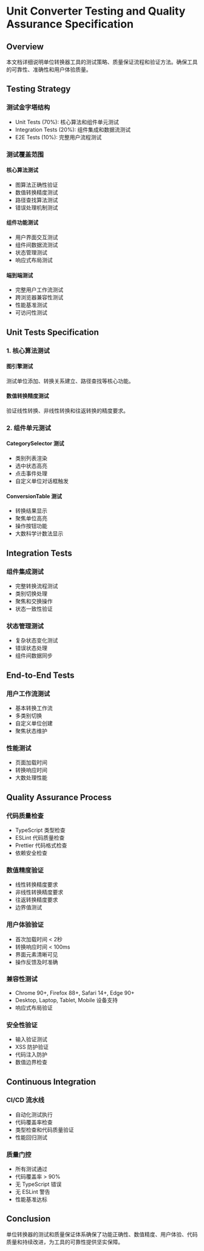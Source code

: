 # Unit Converter Testing and Quality Assurance Specification

## Overview

本文档详细说明单位转换器工具的测试策略、质量保证流程和验证方法。确保工具的可靠性、准确性和用户体验质量。

## Testing Strategy

### 测试金字塔结构

- Unit Tests (70%): 核心算法和组件单元测试
- Integration Tests (20%): 组件集成和数据流测试  
- E2E Tests (10%): 完整用户流程测试

### 测试覆盖范围

#### 核心算法测试
- 图算法正确性验证
- 数值转换精度测试
- 路径查找算法测试
- 错误处理机制测试

#### 组件功能测试
- 用户界面交互测试
- 组件间数据流测试
- 状态管理测试
- 响应式布局测试

#### 端到端测试
- 完整用户工作流测试
- 跨浏览器兼容性测试
- 性能基准测试
- 可访问性测试

## Unit Tests Specification

### 1. 核心算法测试

#### 图引擎测试
测试单位添加、转换关系建立、路径查找等核心功能。

#### 数值转换精度测试
验证线性转换、非线性转换和往返转换的精度要求。

### 2. 组件单元测试

#### CategorySelector 测试
- 类别列表渲染
- 选中状态高亮
- 点击事件处理
- 自定义单位对话框触发

#### ConversionTable 测试
- 转换结果显示
- 聚焦单位高亮
- 操作按钮功能
- 大数科学计数法显示

## Integration Tests

### 组件集成测试
- 完整转换流程测试
- 类别切换处理
- 聚焦和交换操作
- 状态一致性验证

### 状态管理测试
- 复杂状态变化测试
- 错误状态处理
- 组件间数据同步

## End-to-End Tests

### 用户工作流测试
- 基本转换工作流
- 多类别切换
- 自定义单位创建
- 聚焦状态维护

### 性能测试
- 页面加载时间
- 转换响应时间
- 大数处理性能

## Quality Assurance Process

### 代码质量检查
- TypeScript 类型检查
- ESLint 代码质量检查
- Prettier 代码格式检查
- 依赖安全检查

### 数值精度验证
- 线性转换精度要求
- 非线性转换精度要求
- 往返转换精度要求
- 边界值测试

### 用户体验验证
- 首次加载时间 < 2秒
- 转换响应时间 < 100ms
- 界面元素清晰可见
- 操作反馈及时准确

### 兼容性测试
- Chrome 90+, Firefox 88+, Safari 14+, Edge 90+
- Desktop, Laptop, Tablet, Mobile 设备支持
- 响应式布局验证

### 安全性验证
- 输入验证测试
- XSS 防护验证
- 代码注入防护
- 数值边界检查

## Continuous Integration

### CI/CD 流水线
- 自动化测试执行
- 代码覆盖率检查
- 类型检查和代码质量验证
- 性能回归测试

### 质量门控
- 所有测试通过
- 代码覆盖率 > 90%
- 无 TypeScript 错误
- 无 ESLint 警告
- 性能基准达标

## Conclusion

单位转换器的测试和质量保证体系确保了功能正确性、数值精度、用户体验、代码质量和持续改进，为工具的可靠性提供坚实保障。 